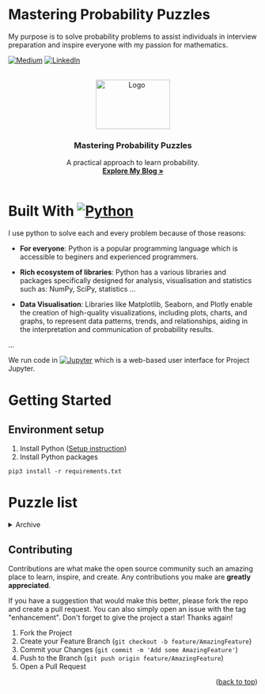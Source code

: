Mastering Probability Puzzles 
========================
My purpose is to solve probability problems to assist individuals in interview preparation and inspire everyone with my passion for mathematics.

[![Medium][medium-shield]][medium-url]
[![LinkedIn][linkedin-shield]][linkedin-url]
<!-- PROJECT LOGO -->
<br />
<div align="center">
  <a href="https://github.com/Tayerquach/quant_puzzles">
    <img src="https://miro.medium.com/v2/resize:fit:1400/0*uudFMFIa4FQBS_LR" alt="Logo" width="150" height="100">
  </a>

  <h3 align="center">Mastering Probability Puzzles</h3>

  <p align="center">
    A practical approach to learn probability.
    <br />
    <a href="https://medium.com/@quachmaiboi"><strong>Explore My Blog »</strong></a>
    <br />
    <br />
  </p>
</div>
<p align="right"></p>

# Built With [![Python][Python.py]][Python-url]

I use python to solve each and every problem because of those reasons:
* **For everyone**: Python is a popular programming language which is accessible to beginers and experienced programmers. 

* **Rich ecosystem of libraries**: Python has a various libraries and packages specifically designed for analysis, visualisation and statistics such as: NumPy, SciPy, statistics ...

* **Data Visualisation**: Libraries like Matplotlib, Seaborn, and Plotly enable the creation of high-quality visualizations, including plots, charts, and graphs, to represent data patterns, trends, and relationships, aiding in the interpretation and communication of probability results.

...

We run code in [![Jupyter][jupyterlab.ipynb]][jupyterlab-url] which is a web-based user interface for Project Jupyter.
<!-- GETTING STARTED -->
# Getting Started
## Environment setup
1. Install Python (<a target="_blank" href="https://wiki.python.org/moin/BeginnersGuide">Setup instruction</a>)
2. Install Python packages
```console 
pip3 install -r requirements.txt 
``` 

# Puzzle list
<!-- TABLE OF CONTENTS -->
<details>
  <summary>Archive</summary>
  <ol>
    <li><a href="#coupons_collector_problem">Coupon Collector's Problem</a></li>
  </ol>
</details>

<!-- CONTRIBUTING -->
## Contributing

Contributions are what make the open source community such an amazing place to learn, inspire, and create. Any contributions you make are **greatly appreciated**.

If you have a suggestion that would make this better, please fork the repo and create a pull request. You can also simply open an issue with the tag "enhancement".
Don't forget to give the project a star! Thanks again!

1. Fork the Project
2. Create your Feature Branch (`git checkout -b feature/AmazingFeature`)
3. Commit your Changes (`git commit -m 'Add some AmazingFeature'`)
4. Push to the Branch (`git push origin feature/AmazingFeature`)
5. Open a Pull Request

<p align="right">(<a href="#readme-top">back to top</a>)</p>




<!-- MARKDOWN LINKS & IMAGES -->
[Python.py]: https://img.shields.io/badge/python-3670A0?style=for-the-badge&logo=python&logoColor=ffdd54
[Python-url]: https://www.python.org/

[jupyterlab.ipynb]: https://shields.io/badge/JupyterLab-Try%20GraphScope%20Now!-F37626?logo=jupyter
[jupyterlab-url]: https://justinbois.github.io/bootcamp/2020_fsri/lessons/l01_welcome.html

[linkedin-shield]: https://img.shields.io/badge/LinkedIn-0077B5?style=for-the-badge&logo=linkedin&logoColor=white
[linkedin-url]: https://www.linkedin.com/in/boi-mai-quach-0196b6109/

[medium-shield]: https://img.shields.io/badge/Medium-12100E?style=for-the-badge&logo=medium&logoColor=white
[medium-url]: https://medium.com/@quachmaiboi